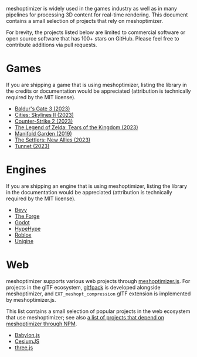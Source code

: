 meshoptimizer is widely used in the games industry as well as in many pipelines for processing 3D content for real-time rendering. This document contains a small selection of projects that rely on meshoptimizer.

For brevity, the projects listed below are limited to commercial software or open source software that has 100+ stars on GitHub. Please feel free to contribute additions via pull requests.

# Games

If you are shipping a game that is using meshoptimizer, listing the library in the credits or documentation would be appreciated (attribution is technically required by the MIT license).

- [Baldur's Gate 3 (2023)](https://en.wikipedia.org/wiki/Baldur%27s_Gate_3)
- [Cities: Skylines II (2023)](https://en.wikipedia.org/wiki/Cities:_Skylines_II)
- [Counter-Strike 2 (2023)](https://en.wikipedia.org/wiki/Counter-Strike_2)
- [The Legend of Zelda: Tears of the Kingdom (2023)](https://en.wikipedia.org/wiki/The_Legend_of_Zelda:_Tears_of_the_Kingdom)
- [Manifold Garden (2019)](https://en.wikipedia.org/wiki/Manifold_Garden)
- [The Settlers: New Allies (2023)](https://en.wikipedia.org/wiki/The_Settlers:_New_Allies)
- [Tunnet (2023)](https://store.steampowered.com/app/2286390/Tunnet/)

# Engines

If you are shipping an engine that is using meshoptimizer, listing the library in the documentation would be appreciated (attribution is technically required by the MIT license).

- [Bevy](https://bevyengine.org/)
- [The Forge](https://theforge.dev/)
- [Godot](https://godotengine.org/)
- [HypeHype](https://hypehype.com/en)
- [Roblox](https://www.roblox.com/)
- [Unigine](https://unigine.com/)

# Web

meshoptimizer supports various web projects through [meshoptimizer.js](https://www.npmjs.com/package/meshoptimizer).
For projects in the glTF ecosystem, [gltfpack](https://github.com/zeux/meshoptimizer/tree/master/gltf#-gltfpack) is developed alongside meshoptimizer, and `EXT_meshopt_compression` glTF extension is implemented by meshoptimizer.js.

This list contains a small selection of popular projects in the web ecosystem that use meshoptimizer; see also [a list of projects that depend on meshoptimizer through NPM](https://github.com/zeux/meshoptimizer/network/dependents).

- [Babylon.js](https://www.babylonjs.com/)
- [CesiumJS](https://cesium.com/platform/cesiumjs/)
- [three.js](https://threejs.org/)
